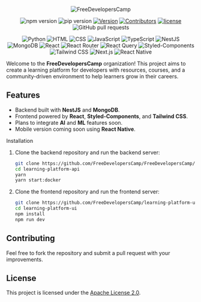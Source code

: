 <div align="center">
  
  ![FreeDevelopersCamp](https://github.com/user-attachments/assets/46912271-59e4-48df-a96c-b66fd7b5348f)
  
  ![npm version](https://img.shields.io/npm/v/npm)
  ![pip version](https://img.shields.io/pypi/v/pip)
  [![Version](https://img.shields.io/badge/version-v1.0.0-blue)](https://github.com/BaraSedih11/freeDevelopersCamp/releases/tag/v1.0.0)
  [![Contributors](https://img.shields.io/github/contributors/freeDevelopersCamp/learning-platform-ui-web)](https://github.com/FreeDevelopersCamp/learning-platform-ui-web/graphs/contributors)
  [![license](https://img.shields.io/github/license/FreeDevelopersCamp/learning-platform-api)](https://img.shields.io/github/license/FreeDevelopersCamp/learning-platform-api)
  ![GitHub pull requests](https://img.shields.io/github/issues-pr-raw/freeDevelopersCamp/learning-platform-ui-web)

  ![Python](https://img.shields.io/badge/Python-3776AB?logo=python&logoColor=white)
  ![HTML](https://img.shields.io/badge/HTML-E34F26?logo=html5&logoColor=white)
  ![CSS](https://img.shields.io/badge/CSS-1572B6?logo=css3&logoColor=white)
  ![JavaScript](https://img.shields.io/badge/JavaScript-F7DF1E?logo=javascript&logoColor=white)
  ![TypeScript](https://img.shields.io/badge/TypeScript-3178C6?logo=typescript&logoColor=white)
  ![NestJS](https://img.shields.io/badge/NestJS-E0234E?logo=nestjs&logoColor=white)
  ![MongoDB](https://img.shields.io/badge/MongoDB-47A248?logo=mongodb&logoColor=white)
  ![React](https://img.shields.io/badge/React-61DAFB?logo=react&logoColor=black)
  ![React Router](https://img.shields.io/badge/React%20Router-CA4245?logo=react-router&logoColor=white)
  ![React Query](https://img.shields.io/badge/React%20Query-FF4154?logo=react-query&logoColor=white)
  ![Styled-Components](https://img.shields.io/badge/Styled--Components-DB7093?logo=styled-components&logoColor=white)
  ![Tailwind CSS](https://img.shields.io/badge/Tailwind%20CSS-38B2AC?logo=tailwindcss&logoColor=white)
  ![Next.js](https://img.shields.io/badge/Next.js-000000?logo=next.js&logoColor=white)
  ![React Native](https://img.shields.io/badge/React%20Native-61DAFB?logo=react&logoColor=black)

</div>

Welcome to the **FreeDevelopersCamp** organization! This project aims to create a learning platform for developers with resources, courses, and a community-driven environment to help learners grow in their careers.

## Features
- Backend built with **NestJS** and **MongoDB**.
- Frontend powered by **React**, **Styled-Components**, and **Tailwind CSS**.
- Plans to integrate **AI** and **ML** features soon.
- Mobile version coming soon using **React Native**.

Installation
1. Clone the backend repository and run the backend server:
   ```bash
   git clone https://github.com/FreeDevelopersCamp/FreeDevelopersCamp/learning-platform-api.git
   cd learning-platform-api
   yarn
   yarn start:docker
   ```
2. Clone the frontend repository and run the frontend server:
   ```bash
   git clone https://github.com/FreeDevelopersCamp/learning-platform-ui
   cd learning-platform-ui
   npm install
   npm run dev
   ```

## Contributing
Feel free to fork the repository and submit a pull request with your improvements.

## License
This project is licensed under the [Apache License 2.0](LICENSE).

